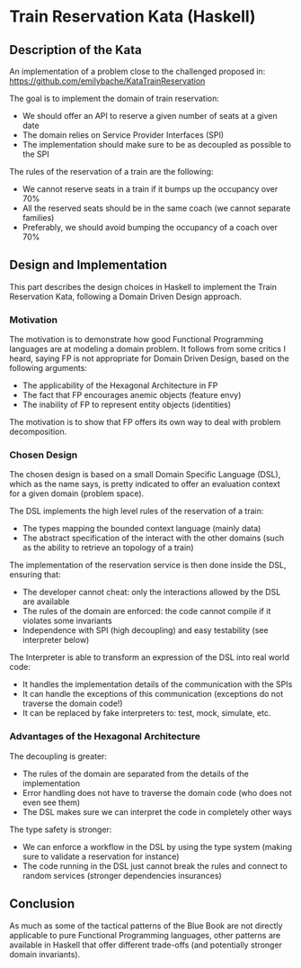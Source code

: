 # Train Reservation Kata (Haskell)

## Description of the Kata

An implementation of a problem close to the challenged proposed in:
https://github.com/emilybache/KataTrainReservation

The goal is to implement the domain of train reservation:
* We should offer an API to reserve a given number of seats at a given date
* The domain relies on Service Provider Interfaces (SPI)
* The implementation should make sure to be as decoupled as possible to the SPI

The rules of the reservation of a train are the following:
* We cannot reserve seats in a train if it bumps up the occupancy over 70%
* All the reserved seats should be in the same coach (we cannot separate families)
* Preferably, we should avoid bumping the occupancy of a coach over 70%

## Design and Implementation

This part describes the design choices in Haskell to implement the Train Reservation Kata, following a Domain Driven Design approach.

### Motivation

The motivation is to demonstrate how good Functional Programming languages are at modeling a domain problem. It follows from some critics I heard, saying FP is not appropriate for Domain Driven Design, based on the following arguments:
* The applicability of the Hexagonal Architecture in FP
* The fact that FP encourages anemic objects (feature envy)
* The inability of FP to represent entity objects (identities)

The motivation is to show that FP offers its own way to deal with problem decomposition.

### Chosen Design

The chosen design is based on a small Domain Specific Language (DSL), which as the name says, is pretty indicated to offer an evaluation context for a given domain (problem space).

The DSL implements the high level rules of the reservation of a train:
* The types mapping the bounded context language (mainly data)
* The abstract specification of the interact with the other domains (such as the ability to retrieve an topology of a train)

The implementation of the reservation service is then done inside the DSL, ensuring that:
* The developer cannot cheat: only the interactions allowed by the DSL are available
* The rules of the domain are enforced: the code cannot compile if it violates some invariants
* Independence with SPI (high decoupling) and easy testability (see interpreter below)

The Interpreter is able to transform an expression of the DSL into real world code:
* It handles the implementation details of the communication with the SPIs
* It can handle the exceptions of this communication (exceptions do not traverse the domain code!)
* It can be replaced by fake interpreters to: test, mock, simulate, etc.

### Advantages of the Hexagonal Architecture

The decoupling is greater:
* The rules of the domain are separated from the details of the implementation
* Error handling does not have to traverse the domain code (who does not even see them)
* The DSL makes sure we can interpret the code in completely other ways

The type safety is stronger:
* We can enforce a workflow in the DSL by using the type system (making sure to validate a reservation for instance)
* The code running in the DSL just cannot break the rules and connect to random services (stronger dependencies insurances)

## Conclusion

As much as some of the tactical patterns of the Blue Book are not directly applicable to pure Functional Programming languages, other patterns are available in Haskell that offer different trade-offs (and potentially stronger domain invariants).
